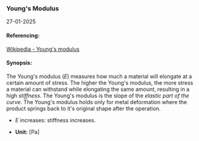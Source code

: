### Young's Modulus
27-01-2025
#### Referencing:
[Wikipedia - Young's modulus](https://en.wikipedia.org/wiki/Young%27s_modulus)

#### Synopsis:
The Young's modulus ($E$) measures how much a material will elongate at a certain amount of stress. The higher the Young's modulus, the more stress a material can withstand while elongating the same amount, resulting in a high _stiffness_. The Young's modulus is the slope of the _elastic part of the curve_. 
The Young's modulus holds only for metal deformation where the product springs back to it's original shape after the operation.

- $E$ increases: stiffness increases.

- __Unit:__ \[Pa]



